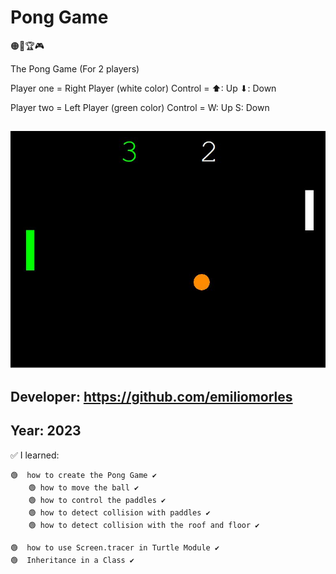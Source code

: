 # Pong Game
  🟠🎾🏆🎮

The Pong Game (For 2 players)

Player one = Right Player (white color)
    Control = ⬆: Up ⬇: Down

Player two = Left Player (green color)
    Control = W: Up S: Down

## ![Sample Image](https://github.com/emiliomorles/Pong_Game/blob/master/extra/sample_001.JPG)

## Developer: https://github.com/emiliomorles

## Year: 2023

✅ I learned:

    🟢  how to create the Pong Game ✔️ 
        🟢 how to move the ball ✔️
        🟢 how to control the paddles ✔️
        🟢 how to detect collision with paddles ✔️
        🟢 how to detect collision with the roof and floor ✔️

    🟢  how to use Screen.tracer in Turtle Module ✔️
    🟢  Inheritance in a Class ✔️
